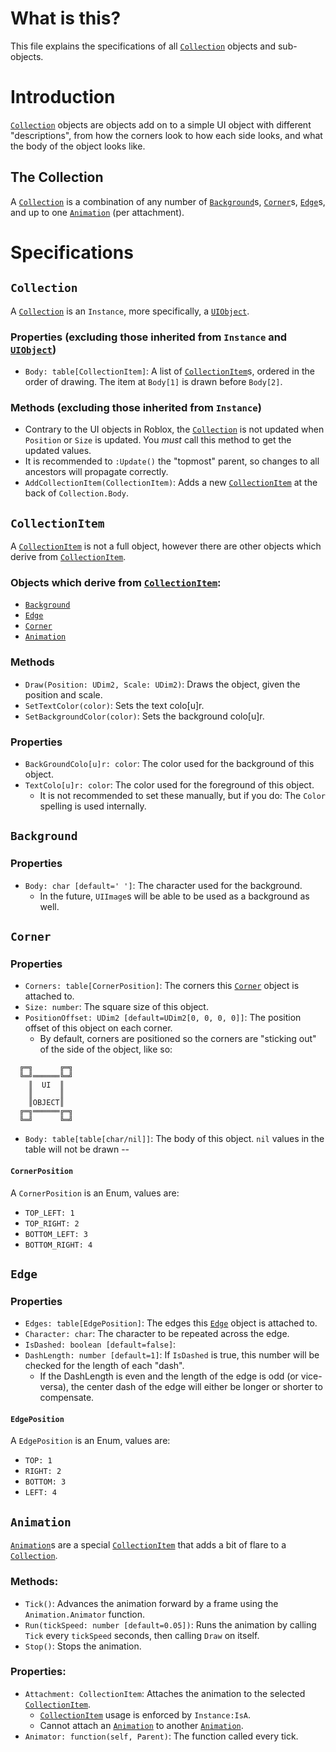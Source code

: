 # What is this?
This file explains the specifications of all [`Collection`](#Collection) objects and sub-objects.

# Introduction
[`Collection`](#Collection) objects are objects add on to a simple UI object with different "descriptions", from how the corners look to how each side looks, and what the body of the object looks like.

## The Collection
A [`Collection`](#Collection) is a combination of any number of [`Background`](#Background)s, [`Corner`](#Corner)s, [`Edge`](#Edge)s, and up to one [`Animation`](#Animation) (per attachment).

# Specifications

## `Collection`
A [`Collection`](#Collection) is an `Instance`, more specifically, a [`UIObject`](../UIObject/README.md#UIObject).

### Properties (excluding those inherited from `Instance` and [`UIObject`](../UIObject/README.md#UIObject))
* `Body: table[CollectionItem]`: A list of [`CollectionItem`](#CollectionItem)s, ordered in the order of drawing. The item at `Body[1]` is drawn before `Body[2]`.

### Methods (excluding those inherited from `Instance`)
  * Contrary to the UI objects in Roblox, the [`Collection`](#Collection) is not updated when `Position` or `Size` is updated. You *must* call this method to get the updated values.
  * It is recommended to `:Update()` the "topmost" parent, so changes to all ancestors will propagate correctly.
* `AddCollectionItem(CollectionItem)`: Adds a new [`CollectionItem`](#CollectionItem) at the back of `Collection.Body`.

## `CollectionItem`
A [`CollectionItem`](#CollectionItem) is not a full object, however there are other objects which derive from [`CollectionItem`](#CollectionItem).

### Objects which derive from [`CollectionItem`](#CollectionItem):
* [`Background`](#Background)
* [`Edge`](#Edge)
* [`Corner`](#Corner)
* [`Animation`](#Animation)

### Methods
* `Draw(Position: UDim2, Scale: UDim2)`: Draws the object, given the position and scale.
* `SetTextColor(color)`: Sets the text colo[u]r.
* `SetBackgroundColor(color)`: Sets the background colo[u]r.

### Properties
* `BackGroundColo[u]r: color`: The color used for the background of this object.
* `TextColo[u]r: color`: The color used for the foreground of this object.
  * It is not recommended to set these manually, but if you do: The `Color` spelling is used internally.

## `Background`

### Properties
* `Body: char [default=' ']`: The character used for the background.
  * In the future, `UIImage`s will be able to be used as a background as well.

## `Corner`

### Properties
* `Corners: table[CornerPosition]`: The corners this [`Corner`](#Corner) object is attached to.
* `Size: number`: The square size of this object.
* `PositionOffset: UDim2 [default=UDim2[0, 0, 0, 0]]`: The position offset of this object on each corner.
  * By default, corners are positioned so the corners are "sticking out" of the side of the object, like so:
```
  ╔═╗      ╔═╗
  ╚═╝══════╚═╝
    ║  UI  ║
    ║      ║
    ║OBJECT║
  ╔═╗══════╔═╗
  ╚═╝      ╚═╝

```
* `Body: table[table[char/nil]]`: The body of this object. `nil` values in the table will not be drawn --

#### `CornerPosition`
A `CornerPosition` is an Enum, values are:
* `TOP_LEFT: 1`
* `TOP_RIGHT: 2`
* `BOTTOM_LEFT: 3`
* `BOTTOM_RIGHT: 4`

## `Edge`

### Properties
* `Edges: table[EdgePosition]`: The edges this [`Edge`](#Edge) object is attached to.
* `Character: char`: The character to be repeated across the edge.
* `IsDashed: boolean [default=false]`:
* `DashLength: number [default=1]`: If `IsDashed` is true, this number will be checked for the length of each "dash".
  * If the DashLength is even and the length of the edge is odd (or vice-versa), the center dash of the edge will either be longer or shorter to compensate.

#### `EdgePosition`
A `EdgePosition` is an Enum, values are:
* `TOP: 1`
* `RIGHT: 2`
* `BOTTOM: 3`
* `LEFT: 4`

## `Animation`
[`Animation`](#Animation)s are a special [`CollectionItem`](#CollectionItem) that adds a bit of flare to a [`Collection`](#Collection).

### Methods:
* `Tick()`: Advances the animation forward by a frame using the `Animation.Animator` function.
* `Run(tickSpeed: number [default=0.05])`: Runs the animation by calling `Tick` every `tickSpeed` seconds, then calling `Draw` on itself.
* `Stop()`: Stops the animation.

### Properties:
* `Attachment: CollectionItem`: Attaches the animation to the selected [`CollectionItem`](#CollectionItem).
  * [`CollectionItem`](#CollectionItem) usage is enforced by `Instance:IsA`.
  * Cannot attach an [`Animation`](#Animation) to another [`Animation`](#Animation).
* `Animator: function(self, Parent)`: The function called every tick.

